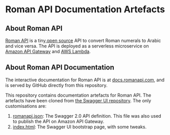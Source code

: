 # Roman API Documentation Artefacts

## About Roman API

[Roman API](https://romanapi.com/v1/numeral/i) is a tiny,[open source](https://github.com/doubleplusco/romanapi/) API to convert Roman numerals to Arabic and vice versa. The API is deployed as a serverless microservice on [Amazon API Gateway](https://aws.amazon.com/api-gateway/) and [AWS Lambda](https://aws.amazon.com/lambda/). 

## About Roman API Documentation

The interactive documentation for Roman API is at [docs.romanapi.com](http://docs.romanapi.com), and is served by GitHub directly from this repository.

This repository contains documentation artefacts for Roman API. The artefacts have been cloned from [the Swagger UI repository](https://github.com/swagger-api/swagger-ui/tree/master/dist). The only customisations are:

1. [romanapi.json](https://github.com/doubleplusco/romanapi-docs/blob/gh-pages/romanapi.json): The Swagger 2.0 API definition. This file was also used to publish the API on Amazon API Gateway.
2. [index.html](https://github.com/doubleplusco/romanapi-docs/blob/gh-pages/index.html): The Swagger UI bootstrap page, with some tweaks.
